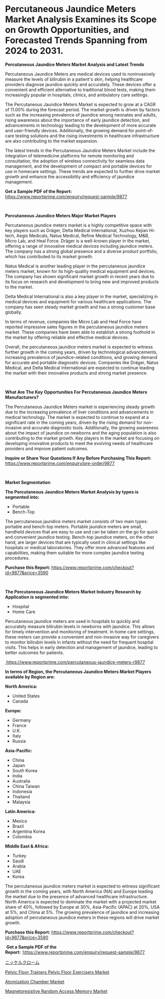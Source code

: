 <p><h1>Percutaneous Jaundice Meters Market Analysis Examines its Scope on Growth Opportunities, and Forecasted Trends Spanning from 2024 to 2031.</h1></p><p><strong>Percutaneous Jaundice Meters Market Analysis and Latest Trends</strong></p>
<p><p>Percutaneous Jaundice Meters are medical devices used to noninvasively measure the levels of bilirubin in a patient's skin, helping healthcare providers diagnose jaundice quickly and accurately. These devices offer a convenient and efficient alternative to traditional blood tests, making them increasingly popular in hospitals, clinics, and ambulatory care settings.</p><p>The Percutaneous Jaundice Meters Market is expected to grow at a CAGR of 11.00% during the forecast period. The market growth is driven by factors such as the increasing prevalence of jaundice among neonates and adults, rising awareness about the importance of early jaundice detection, and advancements in technology leading to the development of more accurate and user-friendly devices. Additionally, the growing demand for point-of-care testing solutions and the rising investments in healthcare infrastructure are also contributing to the market expansion.</p><p>The latest trends in the Percutaneous Jaundice Meters Market include the integration of telemedicine platforms for remote monitoring and consultation, the adoption of wireless connectivity for seamless data management, and the development of compact and portable devices for use in homecare settings. These trends are expected to further drive market growth and enhance the accessibility and efficiency of jaundice management.</p></p>
<p><strong>Get a Sample PDF of the Report:&nbsp;</strong> <a href="https://www.reportprime.com/enquiry/request-sample/9877">https://www.reportprime.com/enquiry/request-sample/9877</a></p>
<p>&nbsp;</p>
<p><strong>Percutaneous Jaundice Meters Major Market Players</strong></p>
<p><p>Percutaneous jaundice meters market is a highly competitive space with key players such as Dräger, Delta Medical International, Xuzhou Kejian Hi-tech, Aegis Medicals, Natus Medical, Refine Medical Technology, M&B, Micro Lab, and Heal Force. Dräger is a well-known player in the market, offering a range of innovative medical devices including jaundice meters. The company has a strong global presence and a diverse product portfolio, which has contributed to its market growth. </p><p>Natus Medical is another leading player in the percutaneous jaundice meters market, known for its high-quality medical equipment and devices. The company has shown significant market growth in recent years due to its focus on research and development to bring new and improved products to the market. </p><p>Delta Medical International is also a key player in the market, specializing in medical devices and equipment for various healthcare applications. The company has seen steady market growth and has a strong customer base globally.</p><p>In terms of revenue, companies like Micro Lab and Heal Force have reported impressive sales figures in the percutaneous jaundice meters market. These companies have been able to establish a strong foothold in the market by offering reliable and effective medical devices.</p><p>Overall, the percutaneous jaundice meters market is expected to witness further growth in the coming years, driven by technological advancements, increasing prevalence of jaundice-related conditions, and growing demand for accurate and portable diagnostic devices. Companies like Dräger, Natus Medical, and Delta Medical International are expected to continue leading the market with their innovative products and strong market presence.</p></p>
<p>&nbsp;</p>
<p><strong>What Are The Key Opportunities For Percutaneous Jaundice Meters Manufacturers?</strong></p>
<p><p>The Percutaneous Jaundice Meters market is experiencing steady growth due to the increasing prevalence of liver conditions and advancements in medical technology. The market is expected to continue to expand at a significant rate in the coming years, driven by the rising demand for non-invasive and accurate diagnostic tools. Additionally, the growing awareness about the impact of jaundice on newborns and the aging population is also contributing to the market growth. Key players in the market are focusing on developing innovative products to meet the evolving needs of healthcare providers and improve patient outcomes.</p></p>
<p><strong>Inquire or Share Your Questions If Any Before Purchasing This Report:</strong> <a href="https://www.reportprime.com/enquiry/pre-order/9877">https://www.reportprime.com/enquiry/pre-order/9877</a></p>
<p>&nbsp;</p>
<p><strong>Market Segmentation</strong></p>
<p><strong>The Percutaneous Jaundice Meters Market Analysis by types is segmented into:</strong></p>
<p><ul><li>Portable</li><li>Bench-Top</li></ul></p>
<p><p>The percutaneous jaundice meters market consists of two main types: portable and bench-top meters. Portable jaundice meters are small, handheld devices that are easy to use and can be taken on the go for quick and convenient jaundice testing. Bench-top jaundice meters, on the other hand, are larger devices that are typically used in clinical settings like hospitals or medical laboratories. They offer more advanced features and capabilities, making them suitable for more complex jaundice testing procedures.</p></p>
<p><strong>Purchase this Report:&nbsp;</strong><a href="https://www.reportprime.com/checkout?id=9877&price=3590">https://www.reportprime.com/checkout?id=9877&price=3590</a></p>
<p>&nbsp;</p>
<p><strong>The Percutaneous Jaundice Meters Market Industry Research by Application is segmented into:</strong></p>
<p><ul><li>Hospital</li><li>Home Care</li></ul></p>
<p><p>Percutaneous jaundice meters are used in hospitals to quickly and accurately measure bilirubin levels in newborns with jaundice. This allows for timely intervention and monitoring of treatment. In home care settings, these meters can provide a convenient and non-invasive way for caregivers to monitor bilirubin levels in infants without the need for frequent hospital visits. This helps in early detection and management of jaundice, leading to better outcomes for patients.</p></p>
<p><a href="https://www.reportprime.com/percutaneous-jaundice-meters-r9877">&nbsp;https://www.reportprime.com/percutaneous-jaundice-meters-r9877</a></p>
<p><strong>In terms of Region, the Percutaneous Jaundice Meters Market Players available by Region are:</strong></p>
<p>
    <p> <strong> North America: </strong>
        <ul>
            <li>United States</li>
            <li>Canada</li>
        </ul>
        </p> 
    <p> <strong> Europe: </strong>
        <ul>
            <li>Germany</li>
            <li>France</li>
            <li>U.K.</li>
            <li>Italy</li>
            <li>Russia</li>
        </ul>
        </p> 
    <p> <strong> Asia-Pacific: </strong>
        <ul>
            <li>China</li>
            <li>Japan</li>
            <li>South Korea</li>
            <li>India</li>
            <li>Australia</li>
            <li>China Taiwan</li>
            <li>Indonesia</li>
            <li>Thailand</li>
            <li>Malaysia</li>
        </ul>
        </p> 
    <p> <strong> Latin America: </strong>
        <ul>
            <li>Mexico</li>
            <li>Brazil</li>
            <li>Argentina Korea</li>
            <li>Colombia</li>
        </ul>
        </p> 
    <p> <strong> Middle East & Africa: </strong>
        <ul>
            <li>Turkey</li>
            <li>Saudi</li>
            <li>Arabia</li>
            <li>UAE</li>
            <li>Korea</li>
        </ul>
    </p>
    </p>
<p><p>The percutaneous jaundice meters market is expected to witness significant growth in the coming years, with North America (NA) and Europe leading the market due to the presence of advanced healthcare infrastructure. North America is expected to dominate the market with a projected market share of 40%, followed by Europe at 30%, Asia-Pacific (APAC) at 20%, USA at 5%, and China at 5%. The growing prevalence of jaundice and increasing adoption of percutaneous jaundice meters in these regions will drive market growth.</p></p>
<p><strong>Purchase this Report: </strong><a href="https://www.reportprime.com/checkout?id=9877&price=3590">https://www.reportprime.com/checkout?id=9877&price=3590</a></p>
<p>&nbsp;<strong>Get a Sample PDF of the Report:&nbsp;&nbsp;</strong><a href="https://www.reportprime.com/enquiry/request-sample/9877">https://www.reportprime.com/enquiry/request-sample/9877</a></p>
<p><strong></strong></p>
<p><p><a href="https://github.com/oqoeusbvpadwjs08/Market-Research-Report-List-1/blob/main/302071323857.md">ニッケルクローム</a></p><p><a href="https://github.com/RichRobinson5/Market-Research-Report-List-4/blob/main/pelvic-floor-trainers-pelvic-floor-exercisers-market.md">Pelvic Floor Trainers Pelvic Floor Exercisers Market</a></p><p><a href="https://view.publitas.com/reportprime-1/atomization-chamber-market-research-report-its-history-and-forecast-2024-to-2031/">Atomization Chamber Market</a></p><p><a href="https://spotless-saver-8fd.notion.site/Magnetoresistive-Random-Access-Memory-Market-Analysis-Its-CAGR-Market-Segmentation-and-Global-Indu-4c412ba3eea144c3b32b6245a0e87d95">Magnetoresistive Random Access Memory Market</a></p></p>